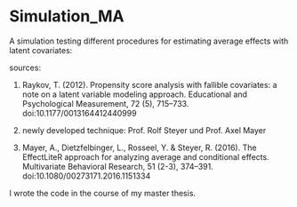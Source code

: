 # Simulation_MA
A simulation testing different procedures for estimating average effects with latent covariates:

sources:
1) Raykov, T. (2012). Propensity score analysis with fallible covariates: a note on a latent variable modeling approach. Educational and Psychological Measurement, 72 (5), 715–733. doi:10.1177/0013164412440999

2) newly developed technique: Prof. Rolf Steyer und Prof. Axel Mayer
3) Mayer, A., Dietzfelbinger, L., Rosseel, Y. & Steyer, R. (2016). The EffectLiteR approach for analyzing average and conditional effects. Multivariate Behavioral Research, 51 (2-3), 374–391. doi:10.1080/00273171.2016.1151334

I wrote the code in the course of my master thesis.
